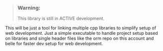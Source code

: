 >### Warning:
>This library is still in ACTIVE development.

This will be just a tool for linking multiple cpp libraries to simplify setup of web development. Just a simple executable to handle project setup
based on libraries and single header files like the orm repo on this account and belle for faster dev setup for web development. 
